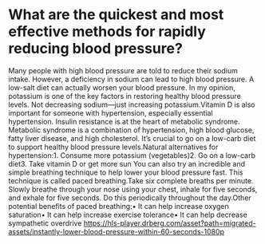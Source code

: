 # What are the quickest and most effective methods for rapidly reducing blood pressure?

Many people with high blood pressure are told to reduce their sodium intake. However, a deficiency in sodium can lead to high blood pressure. A low-salt diet can actually worsen your blood pressure. In my opinion, potassium is one of the key factors in restoring healthy blood pressure levels. Not decreasing sodium—just increasing potassium.Vitamin D is also important for someone with hypertension, especially essential hypertension. Insulin resistance is at the heart of metabolic syndrome. Metabolic syndrome is a combination of hypertension, high blood glucose, fatty liver disease, and high cholesterol. It’s crucial to go on a low-carb diet to support healthy blood pressure levels.Natural alternatives for hypertension:1. Consume more potassium (vegetables)2. Go on a low-carb diet3. Take vitamin D or get more sun You can also try an incredible and simple breathing technique to help lower your blood pressure fast. This technique is called paced breathing.Take six complete breaths per minute. Slowly breathe through your nose using your chest, inhale for five seconds, and exhale for five seconds. Do this periodically throughout the day.Other potential benefits of paced breathing:• It can help increase oxygen saturation• It can help increase exercise tolerance• It can help decrease sympathetic overdrive https://hls-player.drberg.com/asset?path=migrated-assets/instantly-lower-blood-pressure-within-60-seconds-1080p